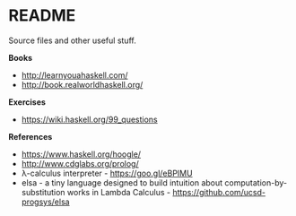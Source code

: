 # README

Source files and other useful stuff.

**Books**

 - http://learnyouahaskell.com/
 - http://book.realworldhaskell.org/

**Exercises**
 
 - https://wiki.haskell.org/99_questions

**References**
 
 - https://www.haskell.org/hoogle/
 - http://www.cdglabs.org/prolog/
 - λ-calculus interpreter - https://goo.gl/eBPIMU
 - elsa - a tiny language designed to build intuition about computation-by-substitution works in Lambda Calculus - https://github.com/ucsd-progsys/elsa
